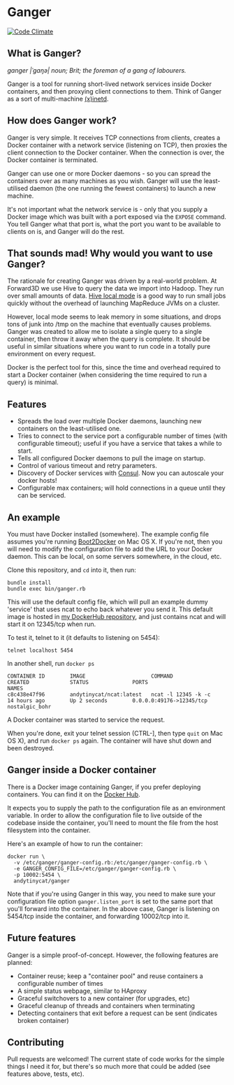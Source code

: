 # Ganger

[![Code Climate](https://codeclimate.com/github/andytinycat/ganger/badges/gpa.svg)](https://codeclimate.com/github/andytinycat/ganger)

## What is Ganger?

_ganger |ˈgaŋə| noun; Brit; the foreman of a gang of labourers._

Ganger is a tool for running short-lived network services inside Docker containers, and then
proxying client connections to them. Think of Ganger as a sort of 
multi-machine [(x)inetd](http://en.wikipedia.org/wiki/Xinetd). 

## How does Ganger work?

Ganger is very simple. It receives TCP connections from clients, creates a Docker container
with a network service (listening on TCP), then proxies the client connection to the Docker
container. When the connection is over, the Docker container is terminated.

Ganger can use one or more Docker daemons - so you can spread the containers over as many
machines as you wish. Ganger will use the least-utilised daemon (the one running the fewest 
containers) to launch a new machine.

It's not important what the network service is - only that you supply a Docker image which
was built with a port exposed via the `EXPOSE` command. You tell Ganger what that port is,
what the port you want to be available to clients on is, and Ganger will do the rest.

## That sounds mad! Why would you want to use Ganger?

The rationale for creating Ganger was driven by a real-world problem. At Forward3D we use
Hive to query the data we import into Hadoop. They run over small amounts of data.
[Hive local mode](http://hadoop-pig-hive-thejas.blogspot.co.uk/2013/04/running-hive-in-local-mode.html) is a
good way to run small jobs quickly without the overhead of launching MapReduce JVMs on a cluster.

However, local mode seems to leak memory in some situations, and drops tons of junk into /tmp
on the machine that eventually causes problems. Ganger was created to allow me to isolate
a single query to a single container, then throw it away when the query is complete. It
should be useful in similar situations where you want to run code in a totally pure environment
on every request.

Docker is the perfect tool for this, since the time and overhead required to start a Docker
container (when considering the time required to run a query) is minimal.

## Features

- Spreads the load over multiple Docker daemons, launching new containers on the least-utilised one.
- Tries to connect to the service port a configurable number of times (with configurable timeout);
  useful if you have a service that takes a while to start.
- Tells all configured Docker daemons to pull the image on startup.
- Control of various timeout and retry parameters.
- Discovery of Docker services with [Consul](http://consul.io). Now you can autoscale your
  docker hosts!
- Configurable max containers; will hold connections in a queue until they can be serviced.

## An example

You must have Docker installed (somewhere). The example config file assumes you're running
[Boot2Docker](https://github.com/boot2docker/boot2docker) on Mac OS X. If you're not, then you will 
need to modify the configuration file to add the URL to your Docker daemon. This can be local,
on some servers somewhere, in the cloud, etc.

Clone this repository, and `cd` into it, then run:

    bundle install
    bundle exec bin/ganger.rb

This will use the default config file, which will pull an example dummy 'service' that uses
ncat to echo back whatever you send it. This default image is hosted in
[my DockerHub repository](https://registry.hub.docker.com/u/andytinycat/ncat/), and just contains
ncat and will start it on 12345/tcp when run.

To test it, telnet to it (it defaults to listening on 5454):

    telnet localhost 5454

In another shell, run `docker ps`

    CONTAINER ID        IMAGE                     COMMAND                CREATED             STATUS              PORTS                      NAMES
    c8c438e47f96        andytinycat/ncat:latest   ncat -l 12345 -k -c    14 hours ago        Up 2 seconds        0.0.0.0:49176->12345/tcp   nostalgic_bohr

A Docker container was started to service the request.

When you're done, exit your telnet session (CTRL-], then type `quit` on Mac OS X), and run
`docker ps` again. The container will have shut down and been destroyed.

## Ganger inside a Docker container

There is a Docker image containing Ganger, if you prefer deploying containers. You can find
it on the [Docker Hub](https://registry.hub.docker.com/u/forward3d/ganger/).

It expects you to supply the path to the configuration file as an environment variable.
In order to allow the configuration file to live outside of the codebase inside the container,
you'll need to mount the file from the host filesystem into the container.

Here's an example of how to run the container:

    docker run \
      -v /etc/ganger/ganger-config.rb:/etc/ganger/ganger-config.rb \
      -e GANGER_CONFIG_FILE=/etc/ganger/ganger-config.rb \
      -p 10002:5454 \
      andytinycat/ganger

Note that if you're using Ganger in this way, you need to make sure your configuration file option
`ganger.listen_port` is set to the same port that you'll forward into the container. In the above case,
Ganger is listening on 5454/tcp inside the container, and forwarding 10002/tcp into it.

## Future features

Ganger is a simple proof-of-concept. However, the following features are planned:

 - Container reuse; keep a "container pool" and reuse containers a configurable number of times
 - A simple status webpage, similar to HAproxy
 - Graceful switchovers to a new container (for upgrades, etc)
 - Graceful cleanup of threads and containers when terminating
 - Detecting containers that exit before a request can be sent (indicates broken container)
 
## Contributing
 
Pull requests are welcomed! The current state of code works for the simple things I need it for,
but there's so much more that could be added (see features above, tests, etc).

